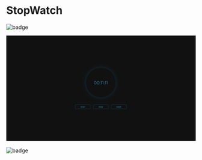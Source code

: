 # StopWatch
![badge](https://img.shields.io/badge/Technologies-HTML%2C%20CSS%2C%20%20JavaScript-green)

![image](<./Project- Screenshot.png>)

![badge](https://img.shields.io/badge/LearnCodeOnline-iNeuron-green)
